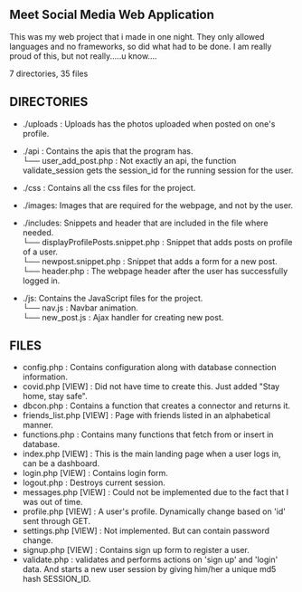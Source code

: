 Meet Social Media Web Application  
-
  
This was my web project that i made in one night. They only allowed languages and no frameworks, so did what had to be done. I am really proud of this, but not really.....u know....
  
7 directories, 35 files  
  
DIRECTORIES
-

- ./uploads : Uploads has the photos uploaded when posted on one's profile.  
- ./api : Contains the apis that the program has.  
     └── user_add_post.php : Not exactly an api, the function validate_session gets the session_id for the running session for the user.  
  
- ./css : Contains all the css files for the project.  
  
- ./images: Images that are required for the webpage, and not by the user.  
  
- ./includes: Snippets and header that are included in the file where needed.  
     └── displayProfilePosts.snippet.php : Snippet that adds posts on profile of a user.  
     └── newpost.snippet.php : Snippet that adds a form for a new post.  
     └── header.php : The webpage header after the user has successfully logged in.  
  
- ./js: Contains the JavaScript files for the project.  
     └── nav.js : Navbar animation.  
     └── new_post.js : Ajax handler for creating new post.  
  
FILES
-

- config.php : Contains configuration along with database connection information.  
- covid.php [VIEW] : Did not have time to create this. Just added "Stay home, stay safe".  
- dbcon.php : Contains a function that creates a connector and returns it.  
- friends_list.php [VIEW] : Page with friends listed in an alphabetical manner.  
- functions.php : Contains many functions that fetch from or insert in database.  
- index.php [VIEW] : This is the main landing page when a user logs in, can be a dashboard.  
- login.php [VIEW] : Contains login form.  
- logout.php : Destroys current session.  
- messages.php [VIEW] : Could not be implemented due to the fact that I was out of time.  
- profile.php [VIEW] : A user's profile. Dynamically change based on 'id' sent through GET.  
- settings.php [VIEW] : Not implemented. But can contain password change.  
- signup.php [VIEW] : Contains sign up form to register a user.  
- validate.php : validates and performs actions on 'sign up' and 'login' data. And starts a new user session by giving him/her a unique md5 hash SESSION_ID.
